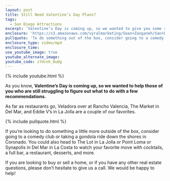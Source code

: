 ```yaml
---
layout: post
title: Still Need Valentine’s Day Plans?
tags:
  - San Diego Attractions
excerpt: 'Valentine’s Day is coming up, so we wanted to give you some recommendations on where and how to make your day special.'
enclosure: 'https://s3.amazonaws.com/vyralmarketing/Sean+Zanganeh/San+Diego%2C+CA+Real+Estate+Our+Valentine%E2%80%99s+Day+date+recommendations.mp4'
pullquote: 'To do something out of the box, consider going to a comedy club!'
enclosure_type: video/mp4
enclosure_time:
use_youtube_image: true
youtube_alternate_image:
youtube_code: z7dcnh_8uDg
---
```



{% include youtube.html %}

As you know, **Valentine’s Day is coming up, so we wanted to help those of you who are still struggling to figure out what to do with a few recommendations.**

As far as restaurants go, Veladora over at Rancho Valencia, The Market in Del Mar, and Eddie V’s in La Jolla are a couple of our favorites.&nbsp;

{% include pullquote.html %}

If you’re looking to do something a little more outside of the box, consider going to a comedy club or taking a gondola ride down the shores in Coronado. You could also head to The Lot in La Jolla or Point Loma or Synapolis in Del Mar in La Costa to watch your favorite move with cocktails, a full bar, a restaurant, desserts, and more.&nbsp;

If you are looking to buy or sell a home, or if you have any other real estate questions, please don’t hesitate to give us a call. We would be happy to help!